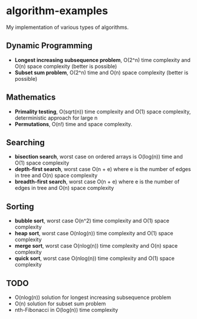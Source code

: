 # algorithm-examples

My implementation of various types of algorithms.

## Dynamic Programming

-   **Longest increasing subsequence problem**, O(2^n) time complexity and O(n) space complexity (better is possible)
-   **Subset sum problem**, O(2^n) time and O(n) space complexity (better is possible)

## Mathematics

-   **Primality testing**, O(sqrt(n)) time complexity and O(1) space complexity, deterministic approach for large n
-   **Permutations**, O(n!) time and space complexity.

## Searching

-   **bisection search**, worst case on ordered arrays is O(log(n)) time and O(1) space complexity
-   **depth-first search**, worst case O(n + e) where e is the number of edges in tree and O(n) space complexity
-   **breadth-first search**, worst case O(n + e) where e is the number of edges in tree and O(n) space complexity

## Sorting

-   **bubble sort**, worst case O(n^2) time complexity and O(1) space complexity
-   **heap sort**, worst case O(nlog(n)) time complexity and O(1) space complexity
-   **merge sort**, worst case O(nlog(n)) time complexity and O(n) space complexity
-   **quick sort**, worst case O(nlog(n)) time complexity and O(1) space complexity

## TODO

-   O(nlog(n)) solution for longest increasing subsequence problem
-   O(n) solution for subset sum problem
-   nth-Fibonacci in O(log(n)) time complexity
